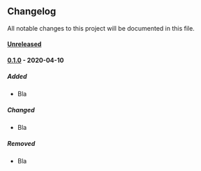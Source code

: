 ## Changelog
All notable changes to this project will be documented in this file.

#### [Unreleased]

#### [0.1.0] - 2020-04-10
##### Added
- Bla

##### Changed
- Bla

##### Removed
- Bla

[Unreleased]: https://github.com/bptlab/cepta/compare/v0.2.0...HEAD
[0.2.0]: https://github.com/bptlab/cepta/compare/v0.1.0...v0.2.0
[0.1.0]: https://github.com/bptlab/cepta/releases/tag/v0.1.0
